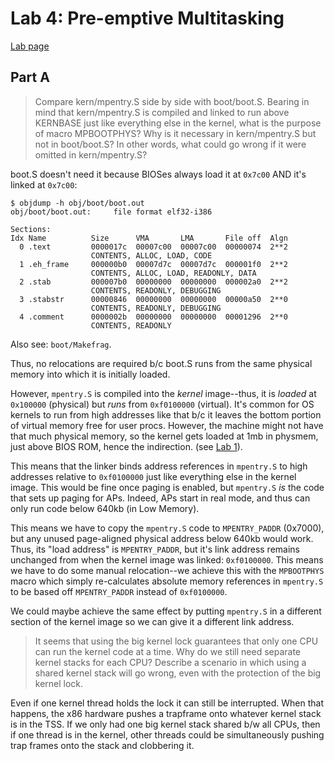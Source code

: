 # Lab 4: Pre-emptive Multitasking

[Lab page](https://pdos.csail.mit.edu/6.828/2016/labs/lab4/)

## Part A

> Compare kern/mpentry.S side by side with boot/boot.S. Bearing in mind that kern/mpentry.S is compiled and linked to run above KERNBASE just like everything else in the kernel, what is the purpose of macro MPBOOTPHYS? Why is it necessary in kern/mpentry.S but not in boot/boot.S? In other words, what could go wrong if it were omitted in kern/mpentry.S?

boot.S doesn't need it because BIOSes always load it at `0x7c00` AND it's linked at `0x7c00`:
```shell
$ objdump -h obj/boot/boot.out
obj/boot/boot.out:     file format elf32-i386

Sections:
Idx Name          Size      VMA       LMA       File off  Algn
  0 .text         0000017c  00007c00  00007c00  00000074  2**2
                  CONTENTS, ALLOC, LOAD, CODE
  1 .eh_frame     000000b0  00007d7c  00007d7c  000001f0  2**2
                  CONTENTS, ALLOC, LOAD, READONLY, DATA
  2 .stab         000007b0  00000000  00000000  000002a0  2**2
                  CONTENTS, READONLY, DEBUGGING
  3 .stabstr      00000846  00000000  00000000  00000a50  2**0
                  CONTENTS, READONLY, DEBUGGING
  4 .comment      0000002b  00000000  00000000  00001296  2**0
                  CONTENTS, READONLY
```
Also see: `boot/Makefrag`.

Thus, no relocations are required b/c boot.S runs from the same physical memory into which it is initially loaded.

However, `mpentry.S` is compiled into the *kernel* image--thus, it is *loaded* at `0x100000` (physical) but *runs* from `0xf0100000` (virtual). It's common for OS kernels to run from high addresses like that b/c it leaves the bottom portion of virtual memory free for user procs. However, the machine might not have that much physical memory, so the kernel gets loaded at 1mb in physmem, just above BIOS ROM, hence the indirection. (see [Lab 1](https://pdos.csail.mit.edu/6.828/2016/labs/lab1/)).

This means that the linker binds address references in `mpentry.S` to high addresses relative to `0xf0100000` just like everything else in the kernel image. This would be fine once paging is enabled, but `mpentry.S` *is* the code that sets up paging for APs. Indeed, APs start in real mode, and thus can only run code below 640kb (in Low Memory).

This means we have to copy the `mpentry.S` code to `MPENTRY_PADDR` (0x7000), but any unused page-aligned physical address below 640kb would work. Thus, its "load address" is `MPENTRY_PADDR`, but it's link address remains unchanged from when the kernel image was linked: `0xf0100000`. This means we have to do some manual relocation--we achieve this with the `MPBOOTPHYS` macro which simply re-calculates absolute memory references in `mpentry.S` to be based off `MPENTRY_PADDR` instead of `0xf0100000`.

We could maybe achieve the same effect by putting `mpentry.S` in a different section of the kernel image so we can give it a different link address.


>It seems that using the big kernel lock guarantees that only one CPU can run the kernel code at a time. Why do we still need separate kernel stacks for each CPU? Describe a scenario in which using a shared kernel stack will go wrong, even with the protection of the big kernel lock.

Even if one kernel thread holds the lock it can still be interrupted. When that happens, the x86 hardware pushes a trapframe onto whatever kernel stack is in the TSS. If we only had one big kernel stack shared b/w all CPUs, then if one thread is in the kernel, other threads could be simultaneously pushing trap frames onto the stack and clobbering it.

